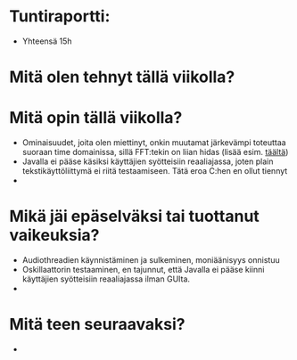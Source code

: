 # Tuntiraportti:
- Yhteensä 15h

# Mitä olen tehnyt tällä viikolla?


# Mitä opin tällä viikolla?
- Ominaisuudet, joita olen miettinyt, onkin muutamat järkevämpi toteuttaa suoraan time domainissa, sillä FFT:tekin on liian hidas (lisää esim. [täältä](http://)) 
- Javalla ei pääse käsiksi käyttäjien syötteisiin reaaliajassa, joten plain tekstikäyttöliittymä ei riitä testaamiseen. Tätä eroa C:hen en ollut tiennyt
-

# Mikä jäi epäselväksi tai tuottanut vaikeuksia?
- Audiothreadien käynnistäminen ja sulkeminen, moniäänisyys onnistuu
- Oskillaattorin testaaminen, en tajunnut, että Javalla ei pääse kiinni käyttäjien syötteisiin reaaliajassa ilman GUIta. 
- 


# Mitä teen seuraavaksi?
- 
 

